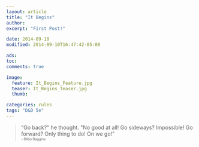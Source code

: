 ```yaml
---
layout: article
title: "It Begins"
author:
excerpt: "First Post!"

date: 2014-09-10
modified: 2014-09-10T16:47:42-05:00

ads:
toc:
comments: true

image:
  feature: It_Begins_Feature.jpg
  teaser: It_Begins_Teaser.jpg
  thumb:

categories: rules
tags: "D&D 5e"
---
```


> “Go back?" he thought. "No good at all! Go sideways? Impossible! Go forward? Only thing to do! On we go!”<br /><span style="font-size: 65%">- Bilbo Baggins</span>
